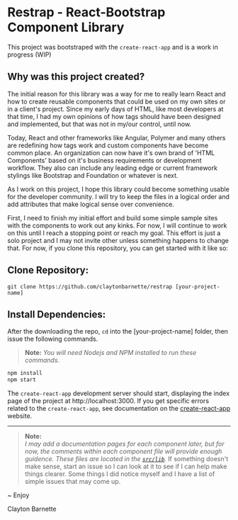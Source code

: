 # Restrap - React-Bootstrap Component Library

This project was bootstraped with the `create-react-app` and is a work in progress (WIP)

## Why was this project created?
The initial reason for this library was a way for me to really learn React and how to create reusable components that could be used on my own sites or in a client's project. Since my early days of HTML, like most developers at that time, I had my own opinions of how tags should have been designed and implemented, but that was not in my/our control, until now. 

Today, React and other frameworks like Angular, Polymer and many others are redefining how tags work and custom components have become common place. An organization can now have it's own brand of 'HTML Components' based on it's business requirements or development workflow. They also can include any leading edge or current framework stylings like Bootstrap and Foundation or whatever is next. 

As I work on this project, I hope this library could become something usable for the developer community. I will try to keep the files in a logical order and add attributes that make logical sense over convenience.  


First, I need to finish my initial effort and build some simple sample sites with the components to work out any kinks. For now, I will continue to work on this until I reach a stopping point or reach my goal. This effort is just a solo project and I may not invite other unless something happens to change that. For now, if you clone this repository, you can get started with it like so: 

## Clone Repository: 
```git
git clone https://github.com/claytonbarnette/restrap [your-project-name]
```


## Install Dependencies:
After the downloading the repo, ```cd``` into the [your-project-name] folder, then issue the following commands. 

> **Note:** *You will need Nodejs and NPM installed to run these commands.*

``` javascript 
npm install
npm start
```
The ``create-react-app`` development server should start, displaying the index page of the project at http://localhost:3000. If you get specific errors related to the ``create-react-app``, see documentation on the [create-react-app](https://reactjs.org/docs/create-a-new-react-app.html) website.

---

> **Note:**  
*I may add a documentation pages for each component later, but for now, the comments within each component file will provide enough guidence. These files are located in the [``src/lib``](https://github.com/claytonbarnette/restrap/tree/master/src "Source Lib Directory").* If something doesn't make sense, start an issue so I can look at it to see if I can help make things clearer.  Some things I did notice myself and I have a list of simple issues that may come up. 


~ Enjoy

Clayton Barnette 
